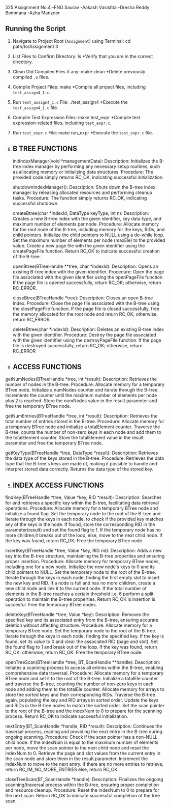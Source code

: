 525 Assignment No.4 -FNU Saurav -Aakash Vasishta -Dresha Reddy Bommana -Azha Manzoor

Running the Script
---------------------------------------------------------------------------------------------
1. Navigate to Project Root (`Assignment`) using Terminal:
    cd path/to/Assignment 3
2. List Files to Confirm Directory:
    ls
    *Verify that you are in the correct directory.

3. Clean Old Compiled Files if any:
    make clean
    *Delete previously compiled `.o` files.

4. Compile Project Files:
    make
    *Compile all project files, including `test_assign4_1.c`.

5. Run `test_assign4_1.c` File:
     ./test_assign4
    *Execute the `test_assign4_1.c` file.

6. Compile Test Expression Files:
    make test_expr
    *Compile test expression-related files, including `test_expr.c`.

7. Run `test_expr.c` File:
    make run_expr
    *Execute the `test_expr.c` file.

1. B TREE FUNCTIONS
   ------------------------------------------------------------
   initIndexManager(void *managementData):
      Description: Initializes the B-tree index manager by performing any necessary setup routines, such as allocating memory or initializing data structures.
      Procedure:
      The provided code simply returns RC_OK, indicating successful initialization.

   shutdownIndexManager():
     Description: Shuts down the B-tree index manager by releasing allocated resources and performing cleanup tasks.
     Procedure:
      The function simply returns RC_OK, indicating successful shutdown.

   createBtree(char *indexId, DataType keyType, int n):
      Description: Creates a new B-tree index with the given identifier, key data type, and maximum number of elements per node.
      Procedure:
      Allocate memory for the root node of the B-tree, including memory for the keys, RIDs, and child pointers.
      Initialize the child pointers to NULL using a do-while loop.
      Set the maximum number of elements per node (maxEle) to the provided value.
      Create a new page file with the given identifier using the createPageFile function.
      Return RC_OK to indicate successful creation of the B-tree.
   
   openBtree(BTreeHandle **tree, char *indexId):
      Description: Opens an existing B-tree index with the given identifier.
      Procedure:
      Open the page file associated with the given identifier using the openPageFile function.
      If the page file is opened successfully, return RC_OK; otherwise, return RC_ERROR.
   
   closeBtree(BTreeHandle *tree):
     Description: Closes an open B-tree index.
     Procedure:
     Close the page file associated with the B-tree using the closePageFile function.
     If the page file is closed successfully, free the memory allocated for the root node and return RC_OK; otherwise, return RC_ERROR.
   
   deleteBtree(char *indexId):
      Description: Deletes an existing B-tree index with the given identifier.
      Procedure:
      Destroy the page file associated with the given identifier using the destroyPageFile function.
      If the page file is destroyed successfully, return RC_OK; otherwise, return RC_ERROR

3. ACCESS FUNCTIONS
   ------------------------------------------------------------
getNumNodes(BTreeHandle *tree, int *result):
   Description: Retrieves the number of nodes in the B-tree.
   Procedure:
   Allocate memory for a temporary BTree node.
   Initialize a numNodes counter and iterate through the B-tree.
   Increments the counter until the maximum number of elements per node plus 2 is reached.
   Store the numNodes value in the result parameter and free the temporary BTree node.
   
getNumEntries(BTreeHandle *tree, int *result):
   Description: Retrieves the total number of entries stored in the B-tree.
   Procedure:
   Allocate memory for a temporary BTree node and initialize a totalElement counter.
   Traverse the B-tree, counts the number of non-zero keys in each node and add them to the totalElement counter.
   Store the totalElement value in the result parameter and free the temporary BTree node.
   
getKeyType(BTreeHandle *tree, DataType *result):
   Description: Retrieves the data type of the keys stored in the B-tree.
   Procedure:
   Retrieves the data type that the B-tree's keys are made of, making it possible to handle and interpret stored data correctly.
   Returns the data type of the stored key.
   
5. INDEX ACCESS FUNCTIONS
   ---------------------------------------------------------------
findKey(BTreeHandle *tree, Value *key, RID *result):
   Description: Searches for and retrieves a specific key within the B-tree, facilitating data retrieval operations.
   Procedure:
   Allocate memory for a temporary BTree node and initialize a found flag.
   Set the temporary node to the root of the B-tree and Iterate through the keys in each node, to check if the provided key matches any of the keys in the node.
   If found, store the corresponding RID in the parameter(result) and set the found flag to 1.
   If the temporary node has no more children,it breaks out of the loop, else, move to the next child node.
   If the key was found, return RC_OK; Free the temporary BTree node.
   
insertKey(BTreeHandle *tree, Value *key, RID rid):
   Description: Adds a new key into the B-tree structure, maintaining the B-tree properties and ensuring proper insertion.
   Procedure:
  Allocate memory for temporary BTree nodes, including one for a new node.
  Initialize the new node's keys to 0 and its child pointers to NULL.
  Set the temporary node to the root of the B-tree.
  Iterate through the keys in each node, finding the first empty slot to insert the new key and RID.
  If a node is full and has no more children, create a new child node and link it to the current node.
  If the total number of elements in the B-tree reaches a certain threshold i.e, 6 perform a split operation to maintain the B-tree properties.
  Return RC_OK is insertion is succesful. Free the temporary BTree nodes.
  
deleteKey(BTreeHandle *tree, Value *key):
  Description: Removes the specified key and its associated entry from the B-tree, ensuring accurate deletion without affecting structure.
  Procedure:
  Allocate memory for a temporary BTree node.
  Set the temporary node to the root of the B-tree.
  Iterate through the keys in each node, finding the specified key.
  If the key is found, set its value to 0 and clear the associated RID (page and slot).
  Set the found flag to 1 and break out of the loop.
  If the key was found, return RC_OK; otherwise, return RC_OK.
  Free the temporary BTree node.
  
openTreeScan(BTreeHandle *tree, BT_ScanHandle **handle):
   Description: Initiates a scanning process to access all entries within the B-tree, enabling comprehensive data traversal.
    Procedure:
    Allocate memory for a temporary BTree node and set it to the root of the B-tree.
    Initialize a totalEle counter and traverse the B-tree, counting the number of non-zero keys in each node and adding them to the totalEle counter.
    Allocate memory for arrays to store the sorted keys and their corresponding RIDs.
    Traverse the B-tree again, populating the key and RID arrays in sorted order.
    Update the keys and RIDs in the B-tree nodes to match the sorted order.
    Set the scan pointer to the root of the B-tree and the indexNum to 0 to prepare for the scanning process.
    Return RC_OK to indicate successful initialization.
    

nextEntry(BT_ScanHandle *handle, RID *result):
   Description: Continues the traversal process, reading and providing the next entry in the B-tree during ongoing scanning.
    Procedure:
    Check if the scan pointer has a non-NULL child node.
    If the indexNum is equal to the maximum number of elements per node, move the scan pointer to the next child node and reset the indexNum to 0.
    Retrieve the page and slot values from the current entry in the scan node and store them in the result parameter.
    Increment the indexNum to move to the next entry.
    If there are no more entries to retrieve, return RC_IM_NO_MORE_ENTRIES else, return RC_OK.

closeTreeScan(BT_ScanHandle *handle):
   Description: Finalizes the ongoing scanning/traversal process within the B-tree, ensuring proper completion and resource cleanup.
  Procedure:
  Reset the indexNum to 0 to prepare for the next scan.
  Return RC_OK to indicate successful completion of the tree scan.
   


